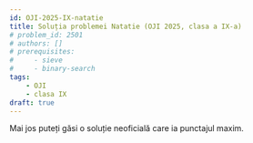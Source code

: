 ```yaml
---
id: OJI-2025-IX-natatie
title: Soluția problemei Natatie (OJI 2025, clasa a IX-a)
# problem_id: 2501
# authors: []
# prerequisites:
#     - sieve
#     - binary-search
tags:
    - OJI
    - clasa IX
draft: true
---
```



Mai jos puteți găsi o soluție neoficială care ia punctajul maxim.

```cpp

```
